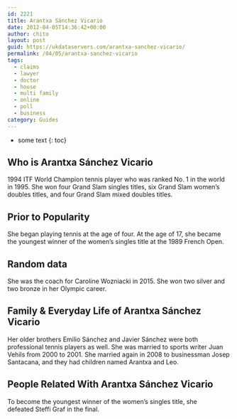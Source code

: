 ```yaml
---
id: 2221
title: Arantxa Sánchez Vicario
date: 2012-04-05T14:36:42+00:00
author: chito
layout: post
guid: https://ukdataservers.com/arantxa-sanchez-vicario/
permalink: /04/05/arantxa-sanchez-vicario
tags:
  - claims
  - lawyer
  - doctor
  - house
  - multi family
  - online
  - poll
  - business
category: Guides
---
```


* some text
{: toc}


## Who is  Arantxa Sánchez Vicario
                  
                  
                  
1994 ITF World Champion tennis player who was ranked No. 1 in the world in 1995. She won four Grand Slam singles titles, six Grand Slam women&#8217;s doubles titles, and four Grand Slam mixed doubles titles.
                  
                
                
                
## Prior to Popularity 
                  
                  
                  
She began playing tennis at the age of four. At the age of 17, she became the youngest winner of the women&#8217;s singles title at the 1989 French Open.
                  
                
                
                
## Random data 
                  
                  
                  
She was the coach for Caroline Wozniacki in 2015. She won two silver and two bronze in her Olympic career.
                  
                
                
                
## Family & Everyday Life of Arantxa Sánchez Vicario
                  
                  
                  
Her older brothers Emilio Sánchez and Javier Sánchez were both professional tennis players as well. She was married to sports writer Juan Vehils from 2000 to 2001. She married again in 2008 to businessman Josep Santacana, and they had children named Arantxa and Leo.
                  
                
                
                
## People Related With  Arantxa Sánchez Vicario
                  
                  
                  
To become the youngest winner of the women&#8217;s singles title, she defeated Steffi Graf in the final.
                  
                
              
            
          
          
          
    
    
  
